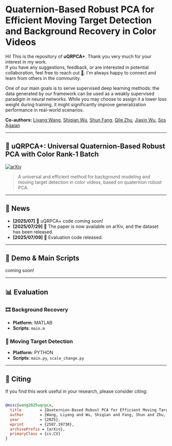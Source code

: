 # Quaternion-Based Robust PCA for Efficient Moving Target Detection and Background Recovery in Color Videos

Hi! This is the repository of **uQRPCA+**. Thank you very much for your interest in my work.  
If you have any suggestions, feedback, or are interested in potential collaboration, feel free to reach out [📧](mailto:liyangwang520@gmail.com). I'm always happy to connect and learn from others in the community.

One of our main goals is to serve supervised deep learning methods: the data generated by our framework can be used as a weakly supervised paradigm in neural networks. While you may choose to assign it a lower loss weight during training, it might significantly improve generalization performance in real-world scenarios.


**Co-authors:** [Liyang Wang](https://ruchtech.github.io/), [Shiqian Wu](https://scholar.google.com/citations?user=wBNGkEMAAAAJ&hl=zh-CN&oi=sra), [Shun Fang](https://scholar.google.com/citations?user=CKJeooEAAAAJ&hl=zh-CN&oi=sra), [Qile Zhu](https://scholar.google.com/citations?user=WXTXzF0AAAAJ&hl=zh-CN&oi=ao), [Jiaxin Wu](https://github.com/Ruchtech/uQRPCA), [Sos Agaian](https://scholar.google.com/citations?user=FazfMZMAAAAJ&hl=zh-CN&oi=ao)

---

## 🔧 uQRPCA+: Universal Quaternion-Based Robust PCA with Color Rank-1 Batch  

[![arXiv](https://img.shields.io/badge/arXiv-2507.19730-b31b1b)](https://arxiv.org/abs/2507.19730)  

> A universal and efficient method for background modeling and moving target detection in color videos, based on quaternion robust PCA.

---

## 📰 News

- **[2025/07]** 🔧 uQRPCA+ code coming soon!
- **[2025/07/29]** 📄 The paper is now available on arXiv, and the dataset has been released.
- **[2025/07/09]** 🧪 Evaluation code released.

---

## 🚀 Demo & Main Scripts

coming soon!

---

## 📊 Evaluation
### 🎞 Background Recovery
- **Platform**: MATLAB  
- **Scripts**: `main.m`  

### 🎯 Moving Target Detection
- **Platform**: PYTHON  
- **Scripts**: `main.py`, `scale_change.py`  

---

## 📄 Citing

If you find this work useful in your research, please consider citing:

```bibtex

@misc{wang2025uqrpca,
  title        = {Quaternion-Based Robust PCA for Efficient Moving Target Detection and Background Recovery in Color Videos},
  author       = {Wang, Liyang and Wu, Shiqian and Fang, Shun and Zhu, Qile and Wu, Jiaxin and Agaian, Sos},
  year         = {2025},
  eprint       = {2507.19730},
  archivePrefix = {arXiv},
  primaryClass = {cs.CV}
}

